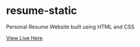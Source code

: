 # resume-static
Personal Resume Website built using HTML and CSS

[View Live Here](https://kenwilde1.github.io/resume-static/)

